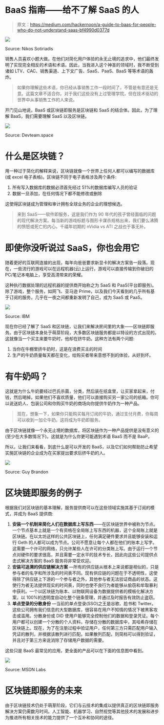 # BaaS 指南——给不了解 SaaS 的人

> 原文：<https://medium.com/hackernoon/a-guide-to-baas-for-people-who-do-not-understand-saas-bf4990d0377d>

![](img/98d6a559731fa24efd2363140f72802e.png)

Source: Nikos Sotiriadis

销售人员喜欢小题大做。在他们对简化用户体验的永无止境的追求中，他们最终发明了实现完全相反的术语和术语。因此，当我进入这个神圣的领域时，我不断受到诸如 LTV、CAC、销售渠道、上下文广告、SaaS、PaaS、BaaS 等等术语的轰炸。

> 如果你理解这些术语，你已经从事销售工作一段时间了，不管是有意还是无意。这篇文章不适合你。对于我们这些没有上过管理学院，但在技术驱动的世界中从事销售工作的人来说。

开门见山地说，BaaS 或区块链即服务是区块链和 SaaS 的结合体。因此，为了理解 BaaS，我们需要理解 SaaS 以及区块链。

![](img/534a4a3833db5d0189793da18003cdf8.png)

Source: Devteam.space

# 什么是区块链？

用一种过于简化的解释来说，区块链就像一个世界上任何人都可以编写的数据库(或 excel 电子表格)。区块链不同于电子表格涉及两个条件:

1.  所有写入数据库的数据必须首先经过 51%的数据库编写人员的验证
2.  数据一旦添加，在任何情况下都不能修改或删除

这使得区块链成为管理和审计拥有全球业务的企业的理想候选。

> 来到 SaaS——软件即服务，这是我们作为 90 年代的孩子曾经面临的问题的现代解决方案。每当新的游戏标题与图形卡谋杀规格出来，我们要么沸腾的愤怒或死亡的内心。千禧年初期的 nVidia vs ATI 之战也于事无补。

# 即使你没听说过 SaaS，你也会用它

随着更好的互联网连接的出现，每年向爸爸要求新显卡的解决方案告一段落。现在，一些流行的游戏可以在远程机器(云)上运行，游戏可以直接传输到你破旧的 PC/笔记本电脑上，享受高清带来的荣耀。

这种执行数据处理的远程机器的提供商开始称之为 SaaS 和 PaaS(平台即服务)。除了游戏，整个服务，如网飞、亚马逊 Prime，以及我们今天看到的几乎所有基于订阅的服务，几乎在一夜之间都重新发明了自己，成为 SaaS 或 PaaS。

![](img/0c6aaa53a3233a86ae73cdfb5c32cc14.png)

Source: IBM

现在你已经了解了 SaaS 和区块链，让我们来解决房间里的大象——区块链即服务。由于区块链本身处于萌芽阶段，大多数区块链服务都是以特设的方式出现的。这就像当一个买主来要牛奶时，他却在挤牛奶。这种方法有两个问题:

1.  当你在牛棚里挤牛奶时，这是在浪费买主的时间
2.  生产的牛奶质量每天都在变化，给购买者带来意想不到的体验，从好到坏。

# 有牛奶吗？

这就是为什么牛奶要经过巴氏杀菌，分类，然后装在纸盒里，让买家拿起来，付钱，然后喝掉。如果他们不喜欢质量，他们可以直接购买另一家公司的纸箱。你可以说送奶人、包装公司和你购买牛奶的商场向你提供牛奶作为一种产品。

> 现在，想象一下，如果你只能购买每月订阅的牛奶，通过支付月费，你每周可以收到一加仑牛奶。这将成为牛奶即服务。

由于区块链就像一个永无止境的数据库，将区块链作为一种产品提供是没有意义的(至少在大多数情况下)。这就是为什么你更可能遇到术语 BaaS 而不是 BaaP。

所以，让我们来看看，到底什么是可以开发的 BaaS，以及它们如何帮助防止希望实施区块链的企业成为在买家提出要求后挤牛奶的人。

![](img/52ef5b1f3fe60cdc5113a445b655d33c.png)

Source: Guy Brandon

# 区块链即服务的例子

根据我们对区块链的基本理解，服务提供商可以在这些领域实施其基于订阅的模式，并成为 BaaS 提供商:

1.  **安装一个机制来简化人们在数据库上写东西**——在区块链世界中被称为节点。一个节点基本上就是一个有资格在全局账上写东西的机器，这个全局账上就是区块链。在以太坊这样的公共区块链上，任何满足硬件要求并且能够安装和运行 Geth 的人都可以成为节点。公司不愿意让每个人都在他们的账本上写字。这需要一个许可的网络，只允许某些人在许可的分类账上写。由于运行一个节点对硬件的要求很高，并且需要一定水平的技术专长，因此向这些公司提供点击式解决方案的 BaaS 服务将非常受欢迎。
2.  **安装可追溯的供应链解决方案** —所有的供应链从根本上来说都是相似的，只是参与者的名字和所涉及的时间表不同。现有供应链的问题在于不透明性，这使得除了供应链上下游的一个参与者之外，其他参与者无法验证商品的状态。这使行为者无法提供现实的时间表，同时也使不良行为者能够从偷窃和牟取暴利中获利。一个以区块链为账本、以物联网设备为数据提供者的模板化解决方案，以 100%的透明度自动化整个链条管理，并通过及时报告有效防止盗窃。
3.  **单点登录的分散身份** —当前的单点登录(SSO)之王是谷歌、脸书和 Twitter。这些公司拥有我们信息的大型数据库，很容易在用户不知情的情况下被黑客攻击或滥用。分散身份或 DID 使用户能够完全控制他们的数据和登录凭证。每个用户都可以创建一个分散的个人资料，存储在分散的数据库中，其哈希存储在区块链上。现在，为了在注册过程中验证用户，任何第三方只需匹配用户输入凭证的散列，并根据该散列进行匹配。如果散列匹配，则简档可以得到验证，并且对于第三方来说消除了存储用户数据的需要。

这些只是 BaaS 最常见的应用，更全面的产品可以在下面的信息图中看到。

![](img/95d6e502314e8eeb1f8657ef3743ec81.png)

Source: MSDN Labs

# 区块链即服务的未来

由于区块链技术仍处于萌芽阶段，它们与云技术的集成以提供真正的区块链即服务解决方案仍需数月时间。人工智能、机器学习、自然视觉等其他技术的发展和进步为推进所有相关技术的能力提供了一个互补和协同的途径。